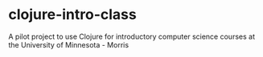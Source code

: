 clojure-intro-class
===================

A pilot project to use Clojure for introductory computer science courses at the University of Minnesota - Morris